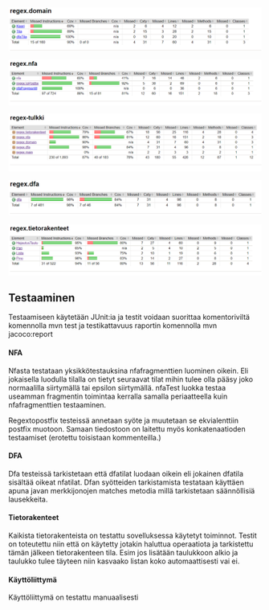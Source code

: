 ![Image of jacoco-regex-domain](https://github.com/Vekkumasa/regex_tulkki-tiralab/blob/master/dokumentointi/kuvat/jacoco-regex-domain.png)

![Image of jacoco-regex-nfa](https://github.com/Vekkumasa/regex_tulkki-tiralab/blob/master/dokumentointi/kuvat/jacoco-regex-nfa.png)

![Image of jacoco-regex-tulkki](https://github.com/Vekkumasa/regex_tulkki-tiralab/blob/master/dokumentointi/kuvat/jacoco-regex-tulkki.png)

![Image of jacoco-regex-dfa](https://github.com/Vekkumasa/regex_tulkki-tiralab/blob/master/dokumentointi/kuvat/jacoco-regex-dfa.png)

![Image of jacoco-regex-tietorakenteet](https://github.com/Vekkumasa/regex_tulkki-tiralab/blob/master/dokumentointi/kuvat/jacoco-regex-tietorakenteet.png)
## Testaaminen

Testaamiseen käytetään JUnit:ia ja testit voidaan suorittaa komentoriviltä komennolla mvn test ja testikattavuus raportin komennolla mvn jacoco:report

#### NFA

Nfasta testataan yksikkötestauksina nfafragmenttien luominen oikein. Eli jokaisella luodulla tilalla on tietyt seuraavat tilat mihin tulee olla pääsy
joko normaalilla siirtymällä tai epsilon siirtymällä.
nfaTest luokka testaa useamman fragmentin toimintaa kerralla samalla periaatteella kuin nfafragmenttien testaaminen.

Regextopostfix testeissä annetaan syöte ja muutetaan se ekvialenttiin postfix muotoon. Samaan tiedostoon on laitettu myös konkatenaatioden testaamiset
(erotettu toisistaan kommenteilla.)
#### DFA

Dfa testeissä tarkistetaan että dfatilat luodaan oikein eli jokainen dfatila sisältää oikeat nfatilat.
Dfan syötteiden tarkistamista testataan käyttäen apuna javan merkkijonojen matches metodia millä tarkistetaan säännöllisiä lausekkeita. 

#### Tietorakenteet

Kaikista tietorakenteista on testattu sovelluksessa käytetyt toiminnot. Testit on toteutettu niin että on käytetty jotakin haluttua operaatiota
ja tarkistettu tämän jälkeen tietorakenteen tila. Esim jos lisätään taulukkoon alkio ja taulukko tulee täyteen niin kasvaako listan koko automaattisesti
vai ei. 

#### Käyttöliittymä

Käyttöliittymä on testattu manuaalisesti


